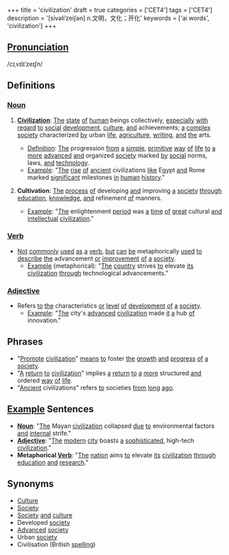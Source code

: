+++
title = 'civilization'
draft = true
categories = ['CET4']
tags = ['CET4']
description = '[sivəliˈzei∫ən] n.文明，文化；开化'
keywords = ['ai words', 'civilization']
+++

## [Pronunciation](/en/post/pronunciation/)
/cɪˌvɪlɪˈzeɪʃn/

## Definitions
### [Noun](/en/post/noun/)
1. **[Civilization](/en/post/civilization/)**: [The](/en/post/the/) [state](/en/post/state/) [of](/en/post/of/) [human](/en/post/human/) beings collectively, [especially](/en/post/especially/) [with](/en/post/with/) [regard](/en/post/regard/) [to](/en/post/to/) [social](/en/post/social/) [development](/en/post/development/), [culture](/en/post/culture/), [and](/en/post/and/) achievements; [a](/en/post/a/) [complex](/en/post/complex/) [society](/en/post/society/) characterized [by](/en/post/by/) urban [life](/en/post/life/), [agriculture](/en/post/agriculture/), [writing](/en/post/writing/), [and](/en/post/and/) [the](/en/post/the/) arts.
   - [Definition](/en/post/definition/): [The](/en/post/the/) progression [from](/en/post/from/) [a](/en/post/a/) [simple](/en/post/simple/), [primitive](/en/post/primitive/) [way](/en/post/way/) [of](/en/post/of/) [life](/en/post/life/) [to](/en/post/to/) [a](/en/post/a/) [more](/en/post/more/) [advanced](/en/post/advanced/) [and](/en/post/and/) organized [society](/en/post/society/) marked [by](/en/post/by/) [social](/en/post/social/) norms, laws, [and](/en/post/and/) [technology](/en/post/technology/).
   - [Example](/en/post/example/): "[The](/en/post/the/) [rise](/en/post/rise/) [of](/en/post/of/) [ancient](/en/post/ancient/) civilizations [like](/en/post/like/) Egypt [and](/en/post/and/) Rome marked [significant](/en/post/significant/) milestones [in](/en/post/in/) [human](/en/post/human/) [history](/en/post/history/)."

2. **Cultivation**: [The](/en/post/the/) [process](/en/post/process/) [of](/en/post/of/) developing [and](/en/post/and/) improving [a](/en/post/a/) [society](/en/post/society/) [through](/en/post/through/) [education](/en/post/education/), [knowledge](/en/post/knowledge/), [and](/en/post/and/) refinement [of](/en/post/of/) manners.
   - [Example](/en/post/example/): "[The](/en/post/the/) enlightenment [period](/en/post/period/) was [a](/en/post/a/) [time](/en/post/time/) [of](/en/post/of/) [great](/en/post/great/) cultural [and](/en/post/and/) [intellectual](/en/post/intellectual/) [civilization](/en/post/civilization/)."

### [Verb](/en/post/verb/)
- [Not](/en/post/not/) [commonly](/en/post/commonly/) [used](/en/post/used/) [as](/en/post/as/) [a](/en/post/a/) [verb](/en/post/verb/), [but](/en/post/but/) [can](/en/post/can/) [be](/en/post/be/) metaphorically [used](/en/post/used/) [to](/en/post/to/) [describe](/en/post/describe/) [the](/en/post/the/) advancement [or](/en/post/or/) [improvement](/en/post/improvement/) [of](/en/post/of/) [a](/en/post/a/) [society](/en/post/society/).
   - [Example](/en/post/example/) (metaphorical): "[The](/en/post/the/) [country](/en/post/country/) strives [to](/en/post/to/) elevate [its](/en/post/its/) [civilization](/en/post/civilization/) [through](/en/post/through/) technological advancements."

### [Adjective](/en/post/adjective/)
- Refers [to](/en/post/to/) [the](/en/post/the/) characteristics [or](/en/post/or/) [level](/en/post/level/) [of](/en/post/of/) [development](/en/post/development/) [of](/en/post/of/) [a](/en/post/a/) [society](/en/post/society/).
   - [Example](/en/post/example/): "[The](/en/post/the/) city's [advanced](/en/post/advanced/) [civilization](/en/post/civilization/) made [it](/en/post/it/) [a](/en/post/a/) hub [of](/en/post/of/) innovation."

## Phrases
- "[Promote](/en/post/promote/) [civilization](/en/post/civilization/)" [means](/en/post/means/) [to](/en/post/to/) foster [the](/en/post/the/) [growth](/en/post/growth/) [and](/en/post/and/) [progress](/en/post/progress/) [of](/en/post/of/) [a](/en/post/a/) [society](/en/post/society/).
- "[A](/en/post/a/) [return](/en/post/return/) [to](/en/post/to/) [civilization](/en/post/civilization/)" implies [a](/en/post/a/) [return](/en/post/return/) [to](/en/post/to/) [a](/en/post/a/) [more](/en/post/more/) structured [and](/en/post/and/) ordered [way](/en/post/way/) [of](/en/post/of/) [life](/en/post/life/).
- "[Ancient](/en/post/ancient/) civilizations" refers [to](/en/post/to/) societies [from](/en/post/from/) [long](/en/post/long/) [ago](/en/post/ago/).

## [Example](/en/post/example/) Sentences
- **[Noun](/en/post/noun/)**: "[The](/en/post/the/) Mayan [civilization](/en/post/civilization/) collapsed [due](/en/post/due/) [to](/en/post/to/) environmental factors [and](/en/post/and/) [internal](/en/post/internal/) strife."
- **[Adjective](/en/post/adjective/)**: "[The](/en/post/the/) [modern](/en/post/modern/) [city](/en/post/city/) boasts [a](/en/post/a/) [sophisticated](/en/post/sophisticated/), high-tech [civilization](/en/post/civilization/)."
- **Metaphorical [Verb](/en/post/verb/)**: "[The](/en/post/the/) [nation](/en/post/nation/) aims [to](/en/post/to/) elevate [its](/en/post/its/) [civilization](/en/post/civilization/) [through](/en/post/through/) [education](/en/post/education/) [and](/en/post/and/) [research](/en/post/research/)."

## Synonyms
- [Culture](/en/post/culture/)
- [Society](/en/post/society/)
- [Society](/en/post/society/) [and](/en/post/and/) [culture](/en/post/culture/)
- Developed [society](/en/post/society/)
- [Advanced](/en/post/advanced/) [society](/en/post/society/)
- Urban [society](/en/post/society/)
- Civilisation (British [spelling](/en/post/spelling/))
